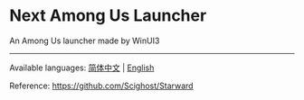 # Next Among Us Launcher

An Among Us launcher made by WinUI3

---

Available languages: [简体中文](https://github.com/NextAmongUsLauncher/Next-Among-Us-Launcher/blob/dev/README.md) | [English](#)

Reference: https://github.com/Scighost/Starward

